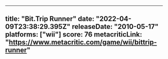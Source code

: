 
---
title: "Bit.Trip Runner"
date: "2022-04-09T23:38:29.395Z"
releaseDate: "2010-05-17"
platforms: ["wii"]
score: 76
metacriticLink: "https://www.metacritic.com/game/wii/bittrip-runner"
---
